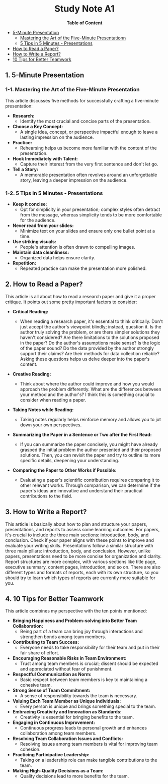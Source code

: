 # <center> Study Note A1 </center>
**<center>Table of Content</center>**
- [5-Minute Presentation](#1-5-minute-presentation)
  - [Mastering the Art of the Five-Minute Presentationn](#1-1-mastering-the-art-of-the-five-minute-presentation)
  - [5 Tips in 5 Minutes - Presentations](#1-2-5-tips-in-5-minutes---presentations)
- [How to Read a Paper?](#2-how-to-read-a-paper)
- [How to Write a Report?](#3-how-to-write-a-report)
- [10 Tips for Better Teamwork](#4-10-tips-for-better-teamwork)
## 1. 5-Minute Presentation
### 1-1. Mastering the Art of the Five-Minute Presentation
This article discusses five methods for successfully crafting a five-minute presentation:
- **Research:**
  - Identify the most crucial and concise parts of the presentation.
- **Choose a Key Concept:**
    - A single idea, concept, or perspective impactful enough to leave a lasting impression on the audience.
- **Practice:**
    - Rehearsing helps us become more familiar with the content of the presentation.
- **Hook Immediately with Talent:**
    - Capture their interest from the very first sentence and don't let go.
- **Tell a Story:**
    - A memorable presentation often revolves around an unforgettable story, leaving a deeper impression on the audience.

### 1-2. 5 Tips in 5 Minutes - Presentations
- **Keep it concise:** 
    - Opt for simplicity in your presentation; complex styles often detract from the message, whereas simplicity tends to be more comfortable for the audience.
- **Never read from your slides:** 
    - Minimize text on your slides and ensure only one bullet point at a time.
- **Use striking visuals:** 
    - People's attention is often drawn to compelling images.
- **Maintain data cleanliness:** 
    - Organized data helps ensure clarity.
- **Repetition:** 
    - Repeated practice can make the presentation more polished.
## 2. How to Read a Paper?
This article is all about how to read a research paper and give it a proper critique. It points out some pretty important factors to consider:

- **Critical Reading:** 
    - When reading a research paper, it's essential to think critically. Don't just accept the author's viewpoint blindly; instead, question it. Is the author truly solving the problem, or are there simpler solutions they haven't considered? Are there limitations to the solutions proposed in the paper? Do the author's assumptions make sense? Is the logic of the paper sound? Do the data provided by the author strongly support their claims? Are their methods for data collection reliable? Asking these questions helps us delve deeper into the paper's content.

- **Creative Reading:** 
    - Think about where the author could improve and how you would approach the problem differently. What are the differences between your method and the author's? I think this is something crucial to consider when reading a paper.

- **Taking Notes while Reading:** 
    - Taking notes regularly helps reinforce memory and allows you to jot down your own perspectives.

- **Summarizing the Paper in a Sentence or Two after the First Read:**
    - If you can summarize the paper concisely, you might have already grasped the initial problem the author presented and their proposed solutions. Then, you can revisit the paper and try to outline its more specific details, deepening your understanding.

- **Comparing the Paper to Other Works if Possible:** 
    - Evaluating a paper's scientific contribution requires comparing it to other relevant works. Through comparison, we can determine if the paper's ideas are innovative and understand their practical contributions to the field.
## 3. How to Write a Report?

This article is basically about how to plan and structure your papers, presentations, and reports to assess some learning outcomes. For papers, it's crucial to include the three main sections: introduction, body, and conclusion. Check if your paper aligns with these points to improve and evaluate your writing skills. Presentations follow a similar structure with three main pillars: introduction, body, and conclusion. However, unlike papers, presentations need to be more concise for organization and clarity. Report structures are more complex, with various sections like title page, executive summary, content pages, introduction, and so on. There are also different types and formats of reports, each with its own structure, so you should try to learn which types of reports are currently more suitable for you.
## 4. 10 Tips for Better Teamwork
This article combines my perspective with the ten points mentioned:

- **Bringing Happiness and Problem-solving into Better Team Collaboration:** 
    - Being part of a team can bring joy through interactions and strengthen bonds among team members.
- **Contributing to Team Success:** 
    - Everyone needs to take responsibility for their team and put in their fair share of effort.
- **Encouraging Reasonable Risks in Team Environment:** 
    - Trust among team members is crucial; dissent should be expected and appreciated without fear of punishment.
- **Respectful Communication as Norm:** 
    - Basic respect between team members is key to maintaining a cohesive team.
- **Strong Sense of Team Commitment:** 
    - A sense of responsibility towards the team is necessary.
- **Valuing Each Team Member as Unique Individuals:** 
    - Every person is unique and brings something special to the team.
- **Embracing Creativity and Innovation as Standards:** 
    - Creativity is essential for bringing benefits to the team.
- **Engaging in Continuous Improvement:** 
    - Continuous progress leads to personal growth and enhances collaboration among team members.
- **Resolving Team Collaboration Issues and Conflicts:** 
    - Resolving issues among team members is vital for improving team cohesion.
- **Practicing Participative Leadership:** 
    - Taking on a leadership role can make tangible contributions to the team.
- **Making High-Quality Decisions as a Team:** 
    - Quality decisions lead to more benefits for the team.
